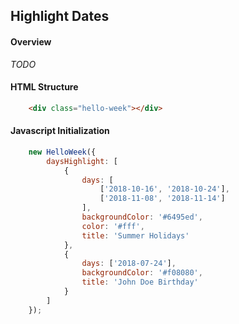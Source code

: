 ## Highlight Dates

#### Overview
_TODO_

#### HTML Structure
```html
    <div class="hello-week"></div>
```

#### Javascript Initialization
```js
    new HelloWeek({
        daysHighlight: [
            {
                days: [
                    ['2018-10-16', '2018-10-24'],
                    ['2018-11-08', '2018-11-14']
                ],
                backgroundColor: '#6495ed',
                color: '#fff',
                title: 'Summer Holidays'
            },
            {
                days: ['2018-07-24'],
                backgroundColor: '#f08080',
                title: 'John Doe Birthday'
            }
        ]
    });
```

